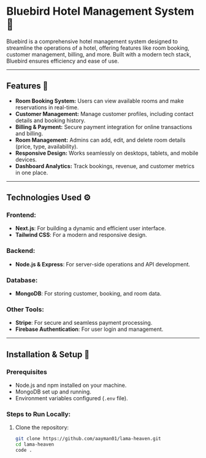 # Bluebird Hotel Management System 🌟

Bluebird is a comprehensive hotel management system designed to streamline the operations of a hotel, offering features like room booking, customer management, billing, and more. Built with a modern tech stack, Bluebird ensures efficiency and ease of use.

---

## Features 🏨

- **Room Booking System:** Users can view available rooms and make reservations in real-time.  
- **Customer Management:** Manage customer profiles, including contact details and booking history.  
- **Billing & Payment:** Secure payment integration for online transactions and billing.  
- **Room Management:** Admins can add, edit, and delete room details (price, type, availability).  
- **Responsive Design:** Works seamlessly on desktops, tablets, and mobile devices.  
- **Dashboard Analytics:** Track bookings, revenue, and customer metrics in one place.  

---

## Technologies Used ⚙️

### Frontend:
- **Next.js**: For building a dynamic and efficient user interface.  
- **Tailwind CSS**: For a modern and responsive design.  

### Backend:
- **Node.js & Express**: For server-side operations and API development.  

### Database:
- **MongoDB**: For storing customer, booking, and room data.  

### Other Tools:
- **Stripe**: For secure and seamless payment processing.  
- **Firebase Authentication**: For user login and management.

---

## Installation & Setup 🚀

### Prerequisites
- Node.js and npm installed on your machine.
- MongoDB set up and running.
- Environment variables configured (`.env` file).

### Steps to Run Locally:
1. Clone the repository:
   ```bash
   git clone https://github.com/aayman01/lama-heaven.git
   cd lama-heaven
   code .
```

